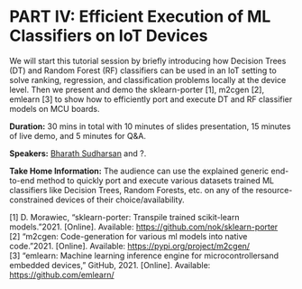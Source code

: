 # PART IV: Efficient Execution of ML Classifiers on IoT Devices

We will start this tutorial session by briefly introducing how Decision Trees (DT) and Random Forest (RF) classifiers can be used in an IoT setting to solve ranking, regression, and classification problems locally at the device level. Then we present and demo the sklearn-porter [1], m2cgen [2], emlearn [3] to show how to efficiently port and execute DT and RF classifier models on MCU boards.

**Duration:** 30 mins in total with 10 minutes of slides presentation, 15 minutes of live demo, and 5 minutes for Q&A.

**Speakers:** [Bharath Sudharsan](https://bharathsudharsan.github.io/profile/) and ?.

**Take Home Information:** The audience can use the explained generic end-to-end method to quickly port and execute various datasets trained ML classifiers like Decision Trees, Random Forests, etc. on any of the resource-constrained devices of their choice/availability.

[1] D.  Morawiec,  “sklearn-porter:  Transpile  trained  scikit-learn  models.”2021. [Online]. Available: https://github.com/nok/sklearn-porter <br/>
[2] “m2cgen:  Code-generation  for  various  ml  models  into  native  code.”2021. [Online]. Available: https://pypi.org/project/m2cgen/ <br/>
[3] “emlearn:  Machine  learning  inference  engine  for  microcontrollersand  embedded  devices,”  GitHub,  2021.  [Online].  Available:  https://github.com/emlearn/ 